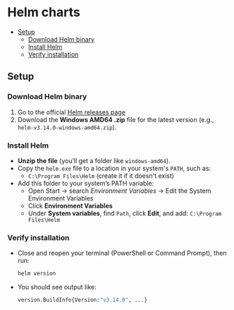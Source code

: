 # Helm charts
- [Setup](#setup)
  - [Download Helm binary](#download-helm-binary)
  - [Install Helm](#install-helm)
  - [Verify installation](#v-installation)
## Setup
### Download Helm binary
1. Go to the official [Helm releases page](https://github.com/helm/helm/releases)
2. Download the **Windows AMD64 .zip** file for the latest version (e.g., `helm-v3.14.0-windows-amd64.zip`).
### Install Helm
* **Unzip the file** (you’ll get a folder like `windows-amd64`).
* Copy the `helm.exe` file to a location in your system's `PATH`, such as:
  * `C:\Program Files\Helm` (create it if it doesn't exist)
* Add this folder to your system’s PATH variable:
  * Open Start → search *Environment Variables* → Edit the System Environment Variables
  * Click **Environment Variables**
  * Under **System variables**, find `Path`, click **Edit**, and add: `C:\Program Files\Helm`
### Verify installation
- Close and reopen your terminal (PowerShell or Command Prompt), then run:
  ```bash
  helm version
  ```
- You should see output like:
  ```bash
  version.BuildInfo{Version:"v3.14.0", ...}
  ```